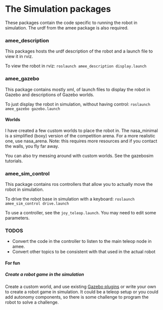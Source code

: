 # The Simulation packages

These packages contain the code specific to running the robot in simulation. The
urdf from the amee package is also required.

### amee_description

This packages hosts the urdf description of the robot and a launch file to
view it in rviz.

To view the robot in rviz:
`roslaunch amee_description display.launch`


### amee_gazebo
This package contains mostly xml, of launch files to display the robot in Gazebo
and descriptions of Gazebo worlds.

To just display the robot in simulation, without having control:
`roslaunch amee_gazebo gazebo.launch`  

#### Worlds
I have created a few custom worlds to place the robot in.  The nasa_minimal is
a simplified (boxy) version of the competition arena.  For a more realistic one,
use nasa_arena. Note: this requires more resources and if you contact the walls,
you fly far away.

You can also try messing around with custom worlds. See the gazebosim tutorials.


### amee_sim_control
This package contains ros controllers that allow you to actually move the robot
in simulation.

To drive the robot base in simulation with a keyboard:
`roslaunch amee_sim_control drive.launch`

To use a controller, see the `joy_teleop.launch`. You may need to edit some
parameters.



### TODOS
- Convert the code in the controller to listen to the main teleop node in amee.
- Convert other topics to be consistent with that used in the actual robot
#### For fun
##### Create a robot game in the simulation
Create a custom world, and use existing [Gazebo plugins][occupied_plugin] or
write your own to create a robot game in simulation.  It could be a teleop setup
or you could add autonomy components, so there is some challenge to program the
robot to solve a challenge.


[plugin_101]: http://gazebosim.org/tutorials?tut=plugins_hello_world&cat=write_plugin
[occupied_plugin]: http://gazebosim.org/tutorials?tut=occupiedevent&cat=plugins
